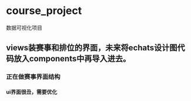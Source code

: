 # course_project
数据可视化项目

## views装赛事和排位的界面，未来将echats设计图代码放入components中再导入进去。

### 正在做赛事界面结构

#### ui界面很丑，需要优化
